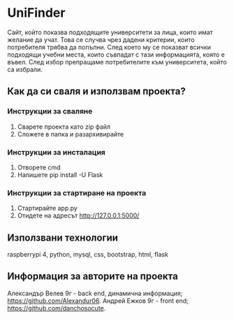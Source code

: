 # UniFinder


Сайт, който показва подходящите университети за лица, които имат желание да учат. Това се случва чрез дадени критерии, които потребителя трябва да попълни. След което му се показват всички подходящи учебни места, които съвпадат с тази информацията, която е въвел. След избор препращаме потребителите към университета, който са избрали.

## Как да си сваля и използвам проекта?

### Инструкции за сваляне

1) Сварете проекта като zip файл
2) Сложете в папка и разархивирайте

### Инструкции за инсталация

1) Отворете cmd
2) Напишете pip install -U Flask

### Инструкции за стартиране на проекта

1) Стартирайте app.py
2) Отидете на адресът http://127.0.0.1:5000/

## Използвани технологии
raspberrypi 4, python, mysql, css, bootstrap, html, flask

## Информация за авторите на проекта

Александър Велев 9г - back end, динамична информация; https://github.com/Alexandur06.
Андрей Ежков 9г - front end; https://github.com/danchosocute.
